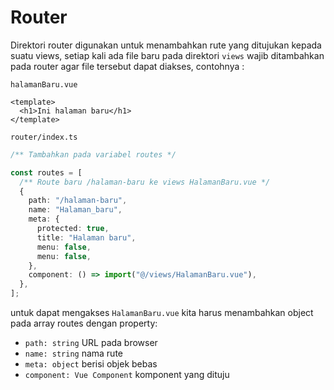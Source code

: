 # Router

Direktori router digunakan untuk menambahkan rute yang ditujukan kepada suatu views, setiap kali
ada file baru pada direktori `views` wajib ditambahkan pada router agar file tersebut dapat diakses,
contohnya :

`halamanBaru.vue`

```vue
<template>
  <h1>Ini halaman baru</h1>
</template>
```

`router/index.ts`

```typescript
/** Tambahkan pada variabel routes */

const routes = [
  /** Route baru /halaman-baru ke views HalamanBaru.vue */
  {
    path: "/halaman-baru",
    name: "Halaman_baru",
    meta: {
      protected: true,
      title: "Halaman baru",
      menu: false,
      menu: false,
    },
    component: () => import("@/views/HalamanBaru.vue"),
  },
];
```

untuk dapat mengakses `HalamanBaru.vue` kita harus menambahkan object pada array routes dengan property:

- `path: string` URL pada browser
- `name: string` nama rute
- `meta: object` berisi objek bebas
- `component: Vue Component` komponent yang dituju
